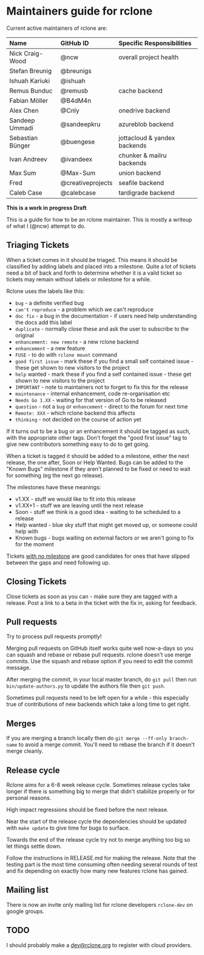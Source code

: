 # Maintainers guide for rclone #

Current active maintainers of rclone are:

| Name             | GitHub ID         | Specific Responsibilities    |
| :--------------- | :---------------- | :--------------------------  |
| Nick Craig-Wood  | @ncw              | overall project health       |
| Stefan Breunig   | @breunigs         |                              |
| Ishuah Kariuki   | @ishuah           |                              |
| Remus Bunduc     | @remusb           | cache backend                |
| Fabian Möller    | @B4dM4n           |                              |
| Alex Chen        | @Cnly             | onedrive backend             |
| Sandeep Ummadi   | @sandeepkru       | azureblob backend            |
| Sebastian Bünger | @buengese         | jottacloud & yandex backends |
| Ivan Andreev     | @ivandeex         | chunker & mailru backends    |
| Max Sum          | @Max-Sum          | union backend                |
| Fred             | @creativeprojects | seafile backend              |
| Caleb Case       | @calebcase        | tardigrade backend           |

**This is a work in progress Draft**

This is a guide for how to be an rclone maintainer.  This is mostly a writeup of what I (@ncw) attempt to do.

## Triaging Tickets ##

When a ticket comes in it should be triaged.  This means it should be classified by adding labels and placed into a milestone. Quite a lot of tickets need a bit of back and forth to determine whether it is a valid ticket so tickets may remain without labels or milestone for a while.

Rclone uses the labels like this:

* `bug` - a definite verified bug
* `can't reproduce` - a problem which we can't reproduce
* `doc fix` - a bug in the documentation - if users need help understanding the docs add this label
* `duplicate` - normally close these and ask the user to subscribe to the original
* `enhancement: new remote` - a new rclone backend
* `enhancement` - a new feature
* `FUSE` - to do with `rclone mount` command
* `good first issue` - mark these if you find a small self contained issue - these get shown to new visitors to the project
* `help` wanted - mark these if you find a self contained issue - these get shown to new visitors to the project
* `IMPORTANT` - note to maintainers not to forget to fix this for the release
* `maintenance` - internal enhancement, code re-organisation etc
* `Needs Go 1.XX` - waiting for that version of Go to be released
* `question` - not a `bug` or `enhancement` - direct to the forum for next time
* `Remote: XXX` - which rclone backend this affects
* `thinking` - not decided on the course of action yet

If it turns out to be a bug or an enhancement it should be tagged as such, with the appropriate other tags.  Don't forget the "good first issue" tag to give new contributors something easy to do to get going.

When a ticket is tagged it should be added to a milestone, either the next release, the one after, Soon or Help Wanted.  Bugs can be added to the "Known Bugs" milestone if they aren't planned to be fixed or need to wait for something (eg the next go release).

The milestones have these meanings:

* v1.XX - stuff we would like to fit into this release
* v1.XX+1 - stuff we are leaving until the next release
* Soon - stuff we think is a good idea - waiting to be scheduled to a release
* Help wanted - blue sky stuff that might get moved up, or someone could help with
* Known bugs - bugs waiting on external factors or we aren't going to fix for the moment

Tickets [with no milestone](https://github.com/clive2000/rclone/issues?utf8=✓&q=is%3Aissue%20is%3Aopen%20no%3Amile) are good candidates for ones that have slipped between the gaps and need following up.

## Closing Tickets ##

Close tickets as soon as you can - make sure they are tagged with a release.  Post a link to a beta in the ticket with the fix in, asking for feedback.

## Pull requests ##

Try to process pull requests promptly!

Merging pull requests on GitHub itself works quite well now-a-days so you can squash and rebase or rebase pull requests.  rclone doesn't use merge commits.  Use the squash and rebase option if you need to edit the commit message.

After merging the commit, in your local master branch, do `git pull` then run `bin/update-authors.py` to update the authors file then `git push`.

Sometimes pull requests need to be left open for a while - this especially true of contributions of new backends which take a long time to get right.

## Merges ##

If you are merging a branch locally then do `git merge --ff-only branch-name` to avoid a merge commit.  You'll need to rebase the branch if it doesn't merge cleanly.

## Release cycle ##

Rclone aims for a 6-8 week release cycle.  Sometimes release cycles take longer if there is something big to merge that didn't stabilize properly or for personal reasons.

High impact regressions should be fixed before the next release.

Near the start of the release cycle the dependencies should be updated with `make update` to give time for bugs to surface.

Towards the end of the release cycle try not to merge anything too big so let things settle down.

Follow the instructions in RELEASE.md for making the release. Note that the testing part is the most time consuming often needing several rounds of test and fix depending on exactly how many new features rclone has gained.

## Mailing list ##

There is now an invite only mailing list for rclone developers `rclone-dev` on google groups.

## TODO ##

I should probably make a dev@rclone.org to register with cloud providers.
